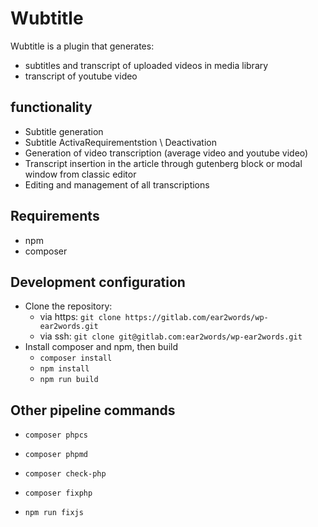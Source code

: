 # Wubtitle

Wubtitle is a plugin that generates:
- subtitles and transcript of uploaded videos in media library
- transcript of youtube video


## functionality

- Subtitle generation
- Subtitle ActivaRequirementstion \ Deactivation
- Generation of video transcription (average video and youtube video)
- Transcript insertion in the article through gutenberg block or modal window from classic editor
- Editing and management of all transcriptions

## Requirements

* npm
* composer

## Development configuration

* Clone the repository:
    * via https: `git clone https://gitlab.com/ear2words/wp-ear2words.git`
    * via ssh: `git clone git@gitlab.com:ear2words/wp-ear2words.git`
* Install composer and npm, then build
    * `composer install`
    * `npm install`
    * `npm run build`


## Other pipeline commands

* `composer phpcs`

* `composer phpmd`

* `composer check-php`

* `composer fixphp`

* `npm run fixjs`
